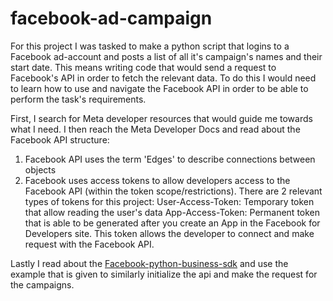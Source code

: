 # facebook-ad-campaign

For this project I was tasked to make a python script that logins to a Facebook ad-account and posts a list of all it's campaign's names and their start date. This means writing code that would send a request to Facebook's API in order to fetch the relevant data.
To do this I would need to learn how to use and navigate the Facebook API in order to be able to perform the task's requirements.

First, I search for Meta developer resources that would guide me towards what I need. I then reach the Meta Developer Docs and read about the Facebook API structure:

1. Facebook API uses the term 'Edges' to describe connections between objects
2. Facebook uses access tokens to allow developers access to the Facebook API (within the token scope/restrictions).
   There are 2 relevant types of tokens for this project:
   User-Access-Token: Temporary token that allow reading the user's data
   App-Access-Token: Permanent token that is able to be generated after you create an App in the Facebook for Developers site. This token allows the developer to connect and make request with the Facebook API.

Lastly I read about the [Facebook-python-business-sdk](https://github.com/facebook/facebook-python-business-sdk) and use the example that is given to similarly initialize the api and make the request for the campaigns.
